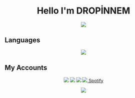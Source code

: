 <h1 align="center"> Hello I'm DROPİNNEM</h1>

<div align="center">
<a href="https://discord.com/users/772518221302464544"><img src="https://lanyard-profile-readme.vercel.app/api/772518221302464544" /></a>
</div>

## Languages
<div align="center">
<img src="https://img.shields.io/badge/javascript%20-%23323330.svg?&style=for-the-badge&logo=javascript&logoColor=%23F7DF1E"/> 
</div>

## My Accounts
<p align="center">
   <a href="https://discord.com/users/772518221302464544" target"blank_"><img src="https://img.shields.io/badge/discord%20-111111.svg?&style=for-the-badge&logo=discord&logoColor=white"></a>
   <a href="https://instagram.com/06muraatt06" target"blank_"><img src="https://img.shields.io/badge/INSTAGRAM%20-111111.svg?&style=for-the-badge&logo=instagram&logoColor=white"></a>
   <a href="https://github.com/dropinnemm" target"blank_"><img src="https://img.shields.io/badge/GitHub%20-111111.svg?&style=for-the-badge&logo=github&logoColor=white"></a>
<a href="https://discord.gg/" target"blank_"><img src="https://img.shields.io/discord/schwesta?style=for-the-badge&color=7289da&label=Schwesta&logo=discord%22%3E</a>
</p>

<h2 align="center"> Spotify</h1>
<div align="center"><a href="https://spotify-github-profile.vercel.app/api/view?uid=blm&redirect=true"><img src="https://spotify-github-profile.vercel.app/api/view?uid=bilm&cover_image=true&theme=default"/></a></div>
